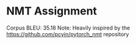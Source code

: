 # NMT Assignment
Corpus BLEU: 35.18
Note: Heavily inspired by the https://github.com/pcyin/pytorch_nmt repository
